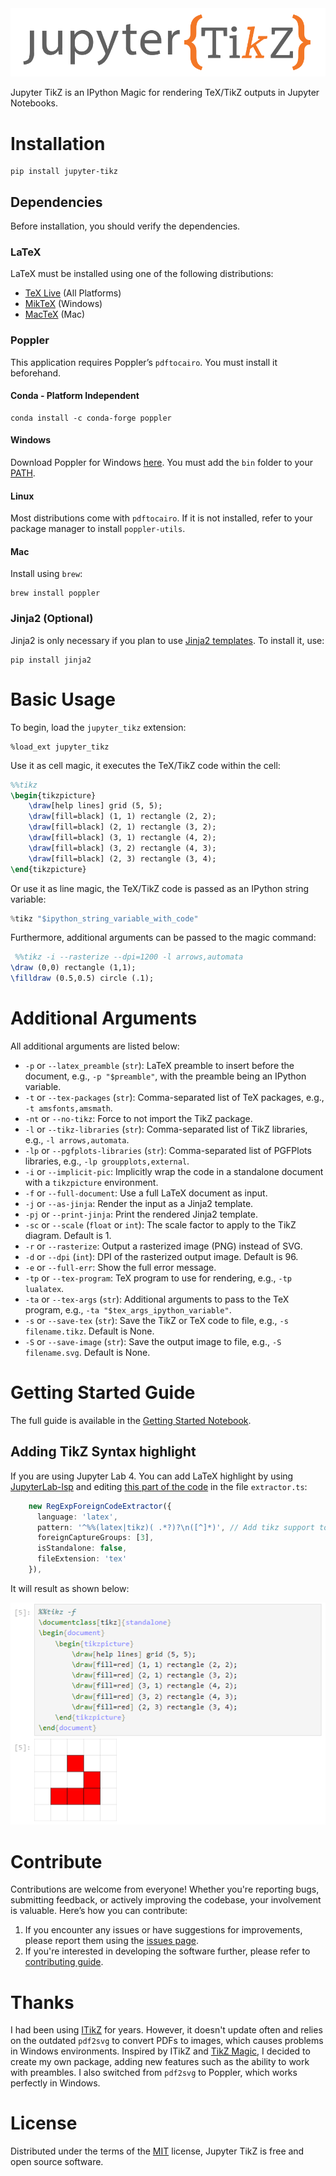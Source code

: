 <img src="logo_wide.svg" style="zoom: 150%;" />

Jupyter TikZ is an IPython Magic for rendering TeX/TikZ outputs in Jupyter Notebooks.

# Installation

```shell
pip install jupyter-tikz
```

## Dependencies

Before installation, you should verify the dependencies.

### LaTeX

LaTeX must be installed using one of the following distributions:

- [TeX Live](https://tug.org/texlive/) (All Platforms)
- [MikTeX](https://miktex.org/) (Windows)
- [MacTeX](https://www.tug.org/mactex/) (Mac)

### Poppler

This application requires Poppler’s `pdftocairo`. You must install it beforehand.

#### Conda - Platform Independent

```shell
conda install -c conda-forge poppler
```

#### Windows

Download Poppler for Windows [here](https://github.com/oschwartz10612/poppler-windows/releases/). You must add the `bin` folder to your [PATH](https://www.c-sharpcorner.com/article/how-to-addedit-path-environment-variable-in-windows-11/).

#### Linux

Most distributions come with `pdftocairo`. If it is not installed, refer to your package manager to install `poppler-utils`.

#### Mac

Install using `brew`:

```shell
brew install poppler
```

### Jinja2 (Optional)

Jinja2 is only necessary if you plan to use [Jinja2 templates](http://jinja.pocoo.org/docs/latest/templates/). To install it, use:

```shell
pip install jinja2
```

# Basic Usage

To begin, load the `jupyter_tikz` extension:

```
%load_ext jupyter_tikz
```

Use it as cell magic, it executes the TeX/TikZ code within the cell:

```latex
%%tikz
\begin{tikzpicture}
    \draw[help lines] grid (5, 5);
    \draw[fill=black] (1, 1) rectangle (2, 2);
    \draw[fill=black] (2, 1) rectangle (3, 2);
    \draw[fill=black] (3, 1) rectangle (4, 2);
    \draw[fill=black] (3, 2) rectangle (4, 3);
    \draw[fill=black] (2, 3) rectangle (3, 4);
\end{tikzpicture}
```

Or use it as line magic, the TeX/TikZ code is passed as an IPython string variable:

```python
%tikz "$ipython_string_variable_with_code"
```

Furthermore, additional arguments can be passed to the magic command:

```latex
 %%tikz -i --rasterize --dpi=1200 -l arrows,automata
\draw (0,0) rectangle (1,1);
\filldraw (0.5,0.5) circle (.1);
```

# Additional Arguments

All additional arguments are listed below:

- `-p` or `--latex_preamble` (`str`): LaTeX preamble to insert before the document, e.g., `-p "$preamble"`, with the preamble being an IPython variable.
- `-t` or `--tex-packages` (`str`): Comma-separated list of TeX packages, e.g., `-t amsfonts,amsmath`.
- `-nt` or `--no-tikz`: Force to not import the TikZ package.
- `-l` or `--tikz-libraries` (`str`): Comma-separated list of TikZ libraries, e.g., `-l arrows,automata`.
- `-lp` or `--pgfplots-libraries` (`str`): Comma-separated list of PGFPlots libraries, e.g., `-lp groupplots,external`.
- `-i` or `--implicit-pic`: Implicitly wrap the code in a standalone document with a `tikzpicture` environment.
- `-f` or `--full-document`: Use a full LaTeX document as input.
- `-j` or  `--as-jinja`: Render the input as a Jinja2 template.
- `-pj` or `--print-jinja`: Print the rendered Jinja2 template.
- `-sc` or `--scale` (`float` or `int`): The scale factor to apply to the TikZ diagram. Default is 1.
- `-r` or `--rasterize`: Output a rasterized image (PNG) instead of SVG.
- `-d` or `--dpi` (`int`): DPI of the rasterized output image. Default is 96.
- `-e` or `--full-err`: Show the full error message.
- `-tp` or `--tex-program`: TeX program to use for rendering, e.g., `-tp lualatex`.
- `-ta` or `--tex-args` (`str`): Additional arguments to pass to the TeX program, e.g., `-ta "$tex_args_ipython_variable"`.
- `-s` or `--save-tex` (`str`): Save the TikZ or TeX code to file, e.g., `-s filename.tikz`. Default is None.
- `-S` or `--save-image` (`str`): Save the output image to file, e.g., `-S filename.svg`. Default is None.

# Getting Started Guide

The full guide is available in the [Getting Started Notebook](https://github.com/lucaslrodri/jupyter-tikz/blob/main/GettingStarted.ipynb).

## Adding TikZ Syntax highlight

If you are using Jupyter Lab 4. You can add LaTeX highlight by using [JupyterLab-lsp](https://jupyterlab-lsp.readthedocs.io/en/latest/Installation.html) and editing [this part of the code](https://github.com/jupyter-lsp/jupyterlab-lsp/blob/b159ae2736b26463d8cc8f0ef78f4b2ce9913370/packages/jupyterlab-lsp/src/transclusions/ipython/extractors.ts#L68-L74) in the file `extractor.ts`:

```ts
    new RegExpForeignCodeExtractor({
      language: 'latex',
      pattern: '^%%(latex|tikz)( .*?)?\n([^]*)', // Add tikz support to this line
      foreignCaptureGroups: [3],
      isStandalone: false,
      fileExtension: 'tex'
    }),
```

It will result as shown below:

![Demonstration of TikZ LaTeX syntax highlight](./assets/highlight_cell_tikz.png)

# Contribute

Contributions are welcome from everyone! Whether you're reporting bugs, submitting feedback, or actively improving the codebase, your involvement is valuable. Here’s how you can contribute:

1. If you encounter any issues or have suggestions for improvements, please report them using the [issues page](https://github.com/lucaslrodri/jupyter-tikz/issues).
2. If you're interested in developing the software further, please refer to [contributing guide](./DEVELOPMENT.md). 

# Thanks

I had been using [ITikZ](https://github.com/jbn/itikz) for years. However, it doesn't update often and relies on the outdated `pdf2svg` to convert PDFs to images, which causes problems in Windows environments. Inspired by ITikZ and [TikZ Magic](https://github.com/mkrphys/ipython-tikzmagic), I decided to create my own package, adding new features such as the ability to work with preambles. I also switched from `pdf2svg` to Poppler, which works perfectly in Windows.

# License

Distributed under the terms of the [MIT](./LICENSE) license, Jupyter TikZ is free and open source software.

